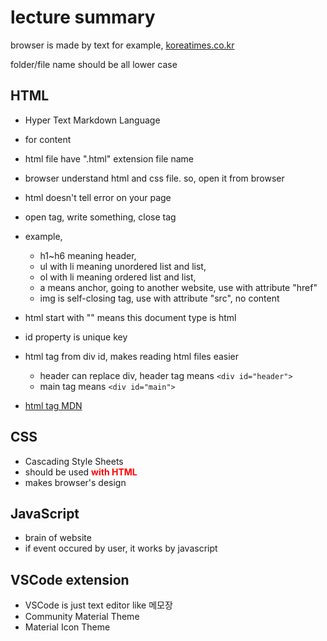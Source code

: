 # lecture summary

browser is made by text
for example, [koreatimes.co.kr](https://www.koreatimes.co.kr/?edition=south*korea)

folder/file name should be all lower case

## HTML
* Hyper Text Markdown Language
* for content

* html file have ".html" extension file name
* browser understand html and css file. so, open it from browser
* html doesn't tell error on your page
* open tag, write something, close tag
* example,
  * h1~h6 meaning header,
  * ul with li meaning unordered list and list,
  * ol with li meaning ordered list and list,
  * a means anchor, going to another website, use with attribute "href"
  * img is self-closing tag, use with attribute "src", no content
* html start with "<!DOCTYPE html>" means this document type is html
* id property is unique key

* html tag from div id, makes reading html files easier
    * header can replace div, header tag means `<div id="header">`
    * main tag means `<div id="main">`

* [html tag MDN](https://developer.mozilla.org/ko/docs/Web/HTML/Reference/Elements)

## CSS
* Cascading Style Sheets
* should be used <b style="color:red;">with HTML</b>
* makes browser's design

## JavaScript

* brain of website
* if event occured by user, it works by javascript

## VSCode extension

* VSCode is just text editor like 메모장
* Community Material Theme
* Material Icon Theme
